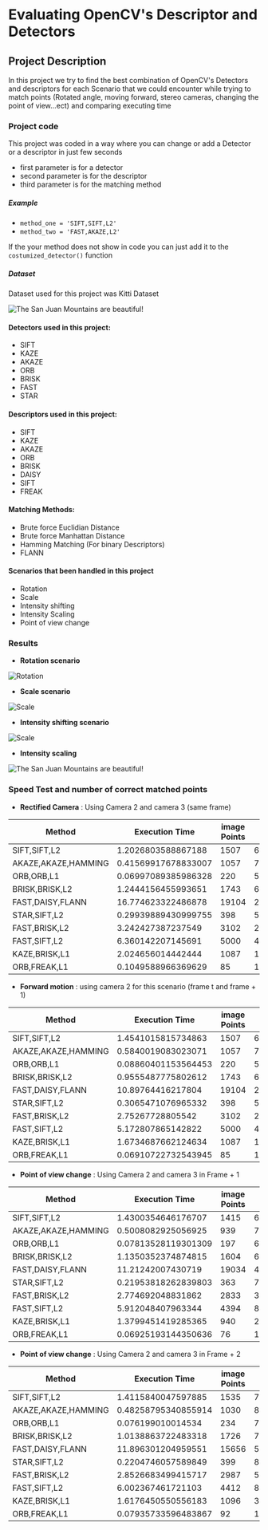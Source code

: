 # Evaluating OpenCV's Descriptor and Detectors
## Project Description
In this project we try to find the best combination of OpenCV's Detectors and descriptors for each Scenario that we could encounter while trying to match points (Rotated angle, moving forward, stereo cameras, changing the point of view...ect) and comparing executing time

### Project code
This project was coded in a way where you can change or add a Detector or a descriptor in just few seconds
* first parameter is for a detector
* second parameter is for the descriptor
* third parameter is for the matching method

##### Example

* `method_one = 'SIFT,SIFT,L2'`
* `method_two = 'FAST,AKAZE,L2'`

If the your method does not show in code you can just add it to the `costumized_detector()` function

##### Dataset
Dataset used for this project was Kitti Dataset

![The San Juan Mountains are beautiful!](Results/kitti_dataset.png "Kitti Dataset")

#### Detectors used in this project:
* SIFT
* KAZE
* AKAZE
* ORB
* BRISK
* FAST
* STAR

#### Descriptors used in this project:
* SIFT
* KAZE
* AKAZE
* ORB
* BRISK
* DAISY
* SIFT
* FREAK

#### Matching Methods:
* Brute force Euclidian Distance
* Brute force Manhattan Distance
* Hamming Matching (For binary Descriptors)
* FLANN

#### Scenarios that been handled in this project
* Rotation
* Scale
* Intensity shifting
* Intensity Scaling
* Point of view change

### Results
* **Rotation scenario**

![Rotation](Results/Rotation_Results.png "Kitti Dataset")

* **Scale scenario**

![Scale](Results/scale_results.png "Kitti Dataset")

* **Intensity shifting scenario**

![Scale](Results/Intensity_shifting_results.png "Kitti Dataset")

* **Intensity scaling**

![The San Juan Mountains are beautiful!](Results/Intensity_scaling_results.png "Kitti Dataset")

### Speed Test and number of correct matched points

* **Rectified Camera** : Using Camera 2 and camera 3 (same frame)

|       Method        |    Execution Time    | image Points |    % of inliers    |
|---------------------|----------------------|--------------|--------------------|
|     SIFT,SIFT,L2    |  1.2026803588867188 |     1507     | 67.82181974305533  |
| AKAZE,AKAZE,HAMMING | 0.41569917678833007 |     1057     | 76.02977136429116  |
|      ORB,ORB,L1     | 0.06997089385986328 |     220      | 54.04514155484244  |
|    BRISK,BRISK,L2   |  1.2444156455993651 |     1743     | 64.23926035865172  |
|   FAST,DAISY,FLANN  |  16.774623322486878 |    19104     | 22.035386241527075 |
|     STAR,SIFT,L2    | 0.29939889430999755 |     398      | 51.70069050213015  |
|    FAST,BRISK,L2    |  3.242427387237549  |     3102     | 20.073394440331928 |
|     FAST,SIFT,L2    |  6.360142207145691  |     5000     | 46.869498521420944 |
|    KAZE,BRISK,L1    |  2.024656014442444  |     1087     | 18.75267438005337  |
|     ORB,FREAK,L1    |  0.1049588966369629 |      85      | 1.322288154431402  |  

* **Forward motion** :  using camera 2 for this scenario (frame t and frame + 1)

|       Method        |    Execution Time    | image Points |    % of inliers    |
|---------------------|----------------------|--------------|--------------------|
|     SIFT,SIFT,L2    |  1.4541015815734863 |     1507     | 67.82181974305533  |
| AKAZE,AKAZE,HAMMING |  0.5840019083023071 |     1057     | 76.02977136429116  |
|      ORB,ORB,L1     | 0.08860401153564453 |     220      | 54.04514155484244  |
|    BRISK,BRISK,L2   |  0.9555487775802612 |     1743     | 64.23926035865172  |
|   FAST,DAISY,FLANN  |  10.89764416217804  |    19104     | 22.035386241527075 |
|     STAR,SIFT,L2    |  0.3065471076965332 |     398      | 51.70069050213015  |
|    FAST,BRISK,L2    |   2.75267728805542  |     3102     | 20.073394440331928 |
|     FAST,SIFT,L2    |  5.172807865142822  |     5000     | 46.869498521420944 |
|    KAZE,BRISK,L1    |  1.6734687662124634 |     1087     | 18.75267438005337  |
|     ORB,FREAK,L1    | 0.06910722732543945 |      85      | 1.322288154431402  |

* **Point of view change** :  Using Camera 2 and camera 3 in Frame + 1

|       Method        |    Execution Time    | image Points |    % of inliers    |
|---------------------|----------------------|--------------|--------------------|
|     SIFT,SIFT,L2    |  1.4300354646176707 |     1415     |  66.3599150745823  |
| AKAZE,AKAZE,HAMMING |  0.5008082925056925 |     939      | 78.22428299647429  |
|      ORB,ORB,L1     | 0.07813528119301309 |     197      | 60.02833874675781  |
|    BRISK,BRISK,L2   |  1.1350352374874815 |     1604     | 65.55277122538197  |
|   FAST,DAISY,FLANN  |  11.21242007430719  |    19034     | 47.58531519192286  |
|     STAR,SIFT,L2    | 0.21953818262839803 |     363      | 79.03677077927321  |
|    FAST,BRISK,L2    |  2.774692048831862  |     2833     |  38.5281586463187  |
|     FAST,SIFT,L2    |  5.912048407963344  |     4394     | 85.29054162945961  |
|    KAZE,BRISK,L1    |  1.3799451419285365 |     940      | 23.492813978682403 |
|     ORB,FREAK,L1    | 0.06925193144350636 |      76      | 17.051412609243087 |

* **Point of view change** :  Using Camera 2 and camera 3 in Frame + 2

|       Method        |    Execution Time    | image Points |    % of inliers    |
|---------------------|----------------------|--------------|--------------------|
|     SIFT,SIFT,L2    |  1.4115840047597885 |     1535     | 77.22183943528765  |
| AKAZE,AKAZE,HAMMING | 0.48258795340855914 |     1030     | 85.86317008610872  |
|      ORB,ORB,L1     |  0.076199010014534  |     234      | 77.91809268236432  |
|    BRISK,BRISK,L2   |  1.0138863722483318 |     1726     |  78.1032573771128  |
|   FAST,DAISY,FLANN  |  11.896301204959551 |    15656     | 56.59739677498384  |
|     STAR,SIFT,L2    |  0.2204746057589849 |     399      | 85.06618113752234  |
|    FAST,BRISK,L2    |  2.8526683499415717 |     2987     | 52.27710836699993  |
|     FAST,SIFT,L2    |  6.002367461721103  |     4412     | 89.42414491491544  |
|    KAZE,BRISK,L1    |  1.6176450550556183 |     1096     | 30.975487875956727 |
|     ORB,FREAK,L1    | 0.07935733596483867 |      92      | 14.491732848338124 |
